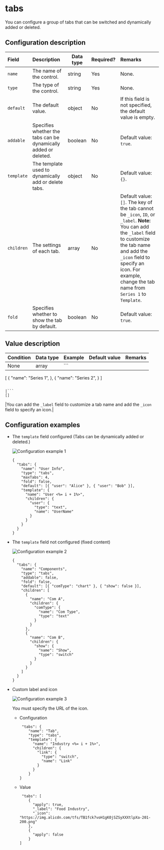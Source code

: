 # tabs

You can configure a group of tabs that can be switched and dynamically added or deleted.

## Configuration description

|Field|Description|Data type|Required?|Remarks|
|:----|:----------|---------|:--------|:------|
|`name`|The name of the control.|string|Yes|None.|
|`type`|The type of the control.|string|Yes|None.|
|`default`|The default value.|object|No|If this field is not specified, the default value is empty.|
|`addable`|Specifies whether the tabs can be dynamically added or deleted.|boolean|No|Default value: `true`.|
|`template`|The template used to dynamically add or delete tabs.|object|No|Default value: `{}`.|
|`children`|The settings of each tab.|array|No|Default value: `[]`. The key of the tab cannot be `_icon`, `ID`, or `_label`. **Note:** You can add the `_label` field to customize the tab name and add the `_icon` field to specify an icon. For example, change the tab name from `Series 1` to `Template`. |
|`fold`|Specifies whether to show the tab by default.|boolean|No|Default value: `true`.|

## Value description

|Condition|Data type|Example|Default value|Remarks|
|---------|---------|-------|-------------|-------|
|None|array|```
[
 {
   "name": "Series 1",
 },
 {
   "name": "Series 2",
 }
]
```

|```
[]
```

|You can add the `_label` field to customize a tab name and add the `_icon` field to specify an icon.|

## Configuration examples

-   The `template` field configured \(Tabs can be dynamically added or deleted.\)

    ![Configuration example 1](https://static-aliyun-doc.oss-accelerate.aliyuncs.com/assets/img/en-US/6389301161/p93021.png)

    ```
    {
      "tabs": {
        "name": "User Info",
        "type": "tabs",
        "maxTabs": 4,
        "fold": false,
        "default": [{ "user": "Alice" }, { "user": "Bob" }],
        "template": {
          "name": "User <%= i + 1%>",
          "children": {
            "user": {
              "type": "text",
              "name": "UserName"
            }
          }
        }
      }
    }
    ```

-   The `template` field not configured \(fixed content\)

    ![Configuration example 2](https://static-aliyun-doc.oss-accelerate.aliyuncs.com/assets/img/en-US/6389301161/p93025.png)

    ```
    {
      "tabs": {
        "name": "Components",
        "type": "tabs",
        "addable": false,
        "fold": false,
        "default": [{ "comType": "chart" }, { "show": false }],
        "children": [
          {
            "name": "Com A",
            "children": {
              "comType": {
                "name": "Com Type",
                "type": "text"
              }
            }
          },
          {
            "name": "Com B",
            "children": {
              "show": {
                "name": "Show",
                "type": "switch"
              }
            }
          }
        ]
      }
    }
    ```

-   Custom label and icon

    ![Configuration example 3](https://static-aliyun-doc.oss-accelerate.aliyuncs.com/assets/img/en-US/6389301161/p93024.png)

    You must specify the URL of the icon.

    -   Configuration

        ```
         "tabs": {
            "name": "Tab",
            "type": "tabs",
            "template": {
              "name": "Industry <%= i + 1%>",
              "children": {
                "link": {
                  "type": "switch",
                  "name": "Link"
                }
              }
            }
        }
        ```

    -   Value

        ```
         "tabs": [
            {
              "apply": true,
              "_label": "Food Industry",
              "_icon": "https://img.alicdn.com/tfs/TB1fck7voH1gK0jSZSyXXXtlpXa-201-200.png"
            },
            {
              "apply": false
            }
        ]
        ```


